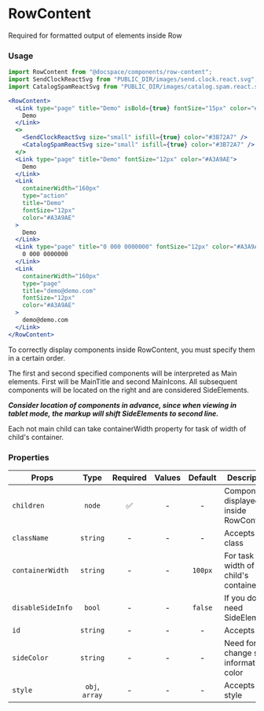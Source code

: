 # RowContent

Required for formatted output of elements inside Row

### Usage

```js
import RowContent from "@docspace/components/row-content";
import SendClockReactSvg from "PUBLIC_DIR/images/send.clock.react.svg";
import CatalogSpamReactSvg from "PUBLIC_DIR/images/catalog.spam.react.svg";
```

```jsx
<RowContent>
  <Link type="page" title="Demo" isBold={true} fontSize="15px" color="#333333">
    Demo
  </Link>
  <>
    <SendClockReactSvg size="small" isfill={true} color="#3B72A7" />
    <CatalogSpamReactSvg size="small" isfill={true} color="#3B72A7" />
  </>
  <Link type="page" title="Demo" fontSize="12px" color="#A3A9AE">
    Demo
  </Link>
  <Link
    containerWidth="160px"
    type="action"
    title="Demo"
    fontSize="12px"
    color="#A3A9AE"
  >
    Demo
  </Link>
  <Link type="page" title="0 000 0000000" fontSize="12px" color="#A3A9AE">
    0 000 0000000
  </Link>
  <Link
    containerWidth="160px"
    type="page"
    title="demo@demo.com"
    fontSize="12px"
    color="#A3A9AE"
  >
    demo@demo.com
  </Link>
</RowContent>
```

To correctly display components inside RowContent, you must specify them in a certain order.

The first and second specified components will be interpreted as Main elements.
First will be MainTitle and second MainIcons.
All subsequent components will be located on the right and are considered SideElements.

**_Consider location of components in advance, since when viewing in tablet mode, the markup will shift SideElements to second line._**

Each not main child can take containerWidth property for task of width of child's container.

### Properties

| Props             |      Type      | Required | Values | Default | Description                            |
| ----------------- | :------------: | :------: | :----: | :-----: | -------------------------------------- |
| `children`        |     `node`     |    ✅    |   -    |    -    | Components displayed inside RowContent |
| `className`       |    `string`    |    -     |   -    |    -    | Accepts class                          |
| `containerWidth`  |    `string`    |    -     |   -    | `100px` | For task of width of child's container |
| `disableSideInfo` |     `bool`     |    -     |   -    | `false` | If you do not need SideElements        |
| `id`              |    `string`    |    -     |   -    |    -    | Accepts id                             |
| `sideColor`       |    `string`    |    -     |   -    |    -    | Need for change side information color |
| `style`           | `obj`, `array` |    -     |   -    |    -    | Accepts css style                      |
